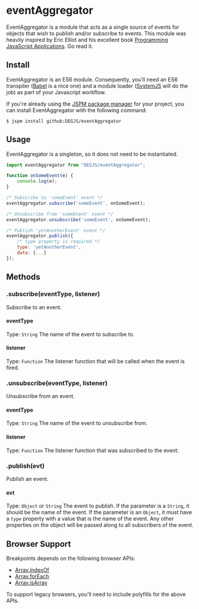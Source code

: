 # eventAggregator
EventAggregator is a module that acts as a single source of events for objects that wish to publish and/or subscribe to events. This module was heavily inspired by Eric Elliot and his excellent book [Programming JavaScript Applications](http://chimera.labs.oreilly.com/books/1234000000262/). Go read it.

## Install
EventAggregator is an ES6 module. Consequently, you'll need an ES6 transpiler ([Babel](https://babeljs.io) is a nice one) and a module loader ([SystemJS](https://github.com/systemjs/systemjs) will do the job) as part of your Javascript workflow.

If you're already using the [JSPM package manager](http://jspm.io) for your project, you can install EventAggregator with the following command:

```
$ jspm install github:DEGJS/eventAggregator
```

## Usage
EventAggregator is a singleton, so it does not need to be instantiated.
```js
import eventAggregator from "DEGJS/eventAggregator";

function onSomeEvent(e) {
    console.log(e);
}

/* Subscribe to 'someEvent' event */
eventAggregator.subscribe('someEvent', onSomeEvent);

/* Unsubscribe from 'someEvent' event */
eventAggregator.unsubscribe('someEvent', onSomeEvent);

/* Publish 'yetAnotherEvent' event */
eventAggregator.publish({
    /* type property is required */
    type: 'yetAnotherEvent',
    data: {...}
});
```

## Methods

### .subscribe(eventType, listener)
Subscribe to an event.
#### eventType
Type: `String`
The name of the event to subscribe to.

#### listener
Type: `Function`
The listener function that will be called when the event is fired.

### .unsubscribe(eventType, listener)
Unsubscribe from an event.
#### eventType
Type: `String`
The name of the event to unsubscribe from.

#### listener
Type: `Function`
The listener function that was subscribed to the event.

### .publish(evt)
Publish an event.
#### evt
Type: `Object` or `String`
The event to publish. If the parameter is a `String`, it should be the name of the event. If the parameter is an `Object`, it must have a `type` property with a value that is the name of the event. Any other properties on the object will be passed along to all subscribers of the event.   

## Browser Support

Breakpoints depends on the following browser APIs:
+ [Array.indexOf](https://developer.mozilla.org/en-US/docs/Web/JavaScript/Reference/Global_Objects/Array/indexOf)
+ [Array.forEach](https://developer.mozilla.org/en-US/docs/Web/JavaScript/Reference/Global_Objects/Array/forEach)
+ [Array.isArray](https://developer.mozilla.org/en-US/docs/Web/JavaScript/Reference/Global_Objects/Array/isArray)

To support legacy browsers, you'll need to include polyfills for the above APIs.